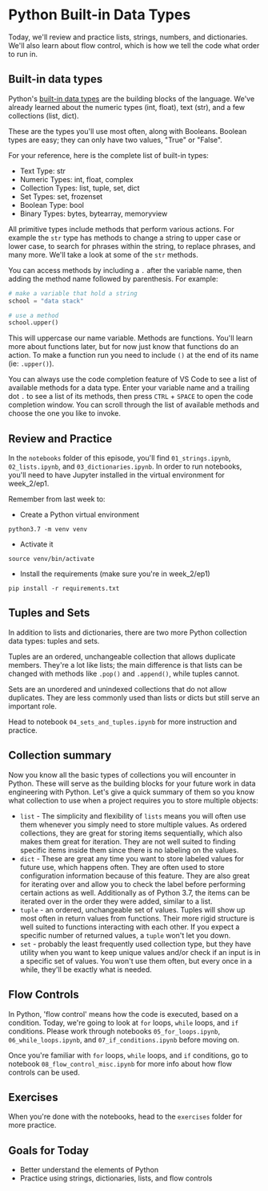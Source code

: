 # Python Built-in Data Types
Today, we'll review and practice lists, strings, numbers, and dictionaries. We'll also learn about flow control, which is how we tell the code what order to run in.

## Built-in data types

Python's [built-in data types](https://docs.python.org/3/library/stdtypes.html) are the building blocks of the language. We've already learned about the numeric types (int, float), text (str), and a few collections (list, dict). 

These are the types you'll use most often, along with Booleans. Boolean types are easy; they can only have two values, "True" or "False". 

For your reference, here is the complete list of built-in types:
- Text Type: str
- Numeric Types: 	int, float, complex
- Collection Types: list, tuple, set, dict
- Set Types: 	set, frozenset
- Boolean Type: 	bool
- Binary Types: 	bytes, bytearray, memoryview


All primitive types include methods that perform various actions. For example the `str` type has methods to change a string to upper case or lower case, to search for phrases within the string, to replace phrases, and many more. We'll take a look at some of the `str` methods.

You can access methods by including a `.` after the variable name, then adding the method name followed by parenthesis. For example:

```python
# make a variable that hold a string
school = "data stack"

# use a method
school.upper()
```

This will uppercase our name variable. Methods are functions. You'll learn more about functions later, but for now just know that functions do an action. To make a function run you need to include `()` at the end of its name (ie: `.upper()`).

You can always use the code completion feature of VS Code to see a list of available methods for a data type. Enter your variable name and a trailing dot `.` to see a list of its methods, then press `CTRL` + `SPACE` to open the code completion window. You can scroll through the list of available methods and choose the one you like to invoke.

## Review and Practice
In the `notebooks` folder of this episode, you'll find `01_strings.ipynb`, `02_lists.ipynb`, and `03_dictionaries.ipynb`. In order to run notebooks, you'll need to have Jupyter installed in the virtual environment for week_2/ep1. 

Remember from last week to:

- Create a Python virtual environment
```
python3.7 -m venv venv
```

- Activate it
```
source venv/bin/activate
```

- Install the requirements (make sure you're in week_2/ep1)
```
pip install -r requirements.txt
```

## Tuples and Sets
In addition to lists and dictionaries, there are two more Python collection data types: tuples and sets. 

Tuples are an ordered, unchangeable collection that allows duplicate members. They're a lot like lists; the main difference is that lists can be changed with methods like `.pop()` and `.append()`, while tuples cannot. 

Sets are an unordered and unindexed collections that do not allow duplicates. They are less commonly used than lists or dicts but still serve an important role.

Head to notebook `04_sets_and_tuples.ipynb` for more instruction and practice.

## Collection summary
Now you know all the basic types of collections you will encounter in Python. These will serve as the building blocks for your future work in data engineering with Python. Let's give a quick summary of them so you know what collection to use when a project requires you to store multiple objects:
- `list` - The simplicity and flexibility of `lists` means you will often use them whenever you simply need to store multiple values. As ordered collections, they are great for storing items sequentially, which also makes them great for iteration. They are not well suited to finding specific items inside them since there is no labeling on the values.
- `dict` - These are great any time you want to store labeled values for future use, which happens often. They are often used to store configuration information because of this feature. They are also great for iterating over and allow you to check the label before performing certain actions as well. Additionally as of Python 3.7, the items can be iterated over in the order they were added, similar to a list.
- `tuple` - an ordered, unchangeable set of values. Tuples will show up most often in return values from functions. Their more rigid structure is well suited to functions interacting with each other. If you expect a specific number of returned values, a `tuple` won't let you down.
- `set` - probably the least frequently used collection type, but they have utility when you want to keep unique values and/or check if an input is in a specific set of values. You won't use them often, but every once in a while, they'll be exactly what is needed.

## Flow Controls
In Python, 'flow control' means how the code is executed, based on a condition. Today, we're going to look at `for` loops, `while` loops, and `if` conditions. Please work through notebooks `05_for_loops.ipynb`, `06_while_loops.ipynb`, and `07_if_conditions.ipynb` before moving on.

Once you're familiar with `for` loops, `while` loops, and `if` conditions, go to notebook `08_flow_control_misc.ipynb` for more info about how flow controls can be used.

## Exercises
When you're done with the notebooks, head to the `exercises` folder for more practice.

## Goals for Today
- Better understand the elements of Python
- Practice using strings, dictionaries, lists, and flow controls
